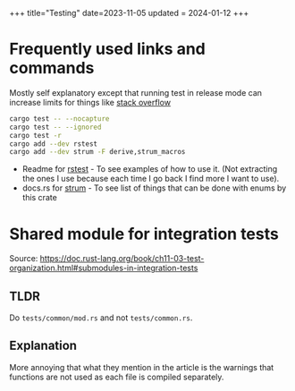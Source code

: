 +++
title="Testing"
date=2023-11-05
updated = 2024-01-12
+++

# Frequently used links and commands

Mostly self explanatory except that running test in release mode can increase limits for things like [stack overflow](rust/stack_overflow.md#drop_can_cause_stack_overflow)

```sh
cargo test -- --nocapture
cargo test -- --ignored
cargo test -r
cargo add --dev rstest
cargo add --dev strum -F derive,strum_macros
```

- Readme for [rstest](https://github.com/la10736/rstest) - To see examples of how to use it. (Not extracting the ones I use because each time I go back I find more I want to use).
- docs.rs for [strum](https://docs.rs/strum/latest/strum/all.html) - To see list of things that can be done with enums by this crate

# Shared module for integration tests

Source: <https://doc.rust-lang.org/book/ch11-03-test-organization.html#submodules-in-integration-tests>

## TLDR

Do `tests/common/mod.rs` and not `tests/common.rs`.

## Explanation

More annoying that what they mention in the article is the warnings that functions are not used as each file is compiled separately.
